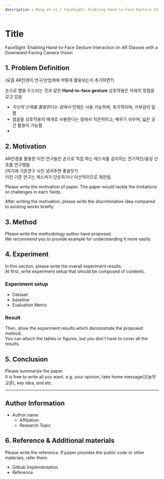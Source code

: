 ```yaml
---
description : Weng et al./ FaceSight; Enabling Hand-to-Face Gesture Interaction on AR Glasses with a Downward-Facing Camera Vision / CHI-2021  
---
```


# **Title** 

FaceSight: Enabling Hand-to-Face Gesture Interaction on AR Glasses with a Downward-Facing Camera Vision  

## **1. Problem Definition**  

(요즘 AR안경이 연구/산업계에 어떻게 활용되는지 추가하면?)

손으로 뺨을 두드리는 것과 같은 **Hand-to-face gesture** 상호작용은 아래의 장점을 갖고 있음
- _자신의 신체를 활용한다는 점에서_ 언제든 사용 가능하며, 촉각적이며, 거부감이 덜함
- 얼굴을 상호작용의 매개로 사용한다는 점에서 직관적이고, 배우기 쉬우며, 넓은 공간 활용이 가능함
- 



## **2. Motivation**  

AR안경을 활용한 이전 연구들은 손으로 직접 하는 제스처를 감지하는 전기적인/음성 신호를 연구했음  
(여기에 기존연구 사진 넣어주면 좋을듯?)  
이런 기존 연구는 제스처가 단순하거나 이산적이므로 제한됨. 

Please write the motivation of paper. The paper would tackle the limitations or challenges in each fields.

After writing the motivation, please write the discriminative idea compared to existing works briefly.


## **3. Method**  

Please write the methodology author have proposed.  
We recommend you to provide example for understanding it more easily.  

## **4. Experiment**  

In this section, please write the overall experiment results.  
At first, write experiment setup that should be composed of contents.  

### **Experiment setup**  
* Dataset  
* baseline  
* Evaluation Metric  

### **Result**  
Then, show the experiment results which demonstrate the proposed method.  
You can attach the tables or figures, but you don't have to cover all the results.  
  



## **5. Conclusion**  

Please summarize the paper.  
It is free to write all you want. e.g, your opinion, take home message(오늘의 교훈), key idea, and etc.

---  
## **Author Information**  

* Author name  
    * Affiliation  
    * Research Topic

## **6. Reference & Additional materials**  

Please write the reference. If paper provides the public code or other materials, refer them.  

* Github Implementation  
* Reference  

